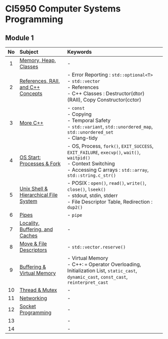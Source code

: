 # CI5950 Computer Systems Programming

## Module 1
|No|Subject|Keywords|
|:-:|:-|:-|
| 1|[Memory, Heap, Classes](notes/01.md)|- |
| 2|[References, RAII, and C++ Concepts](notes/02.md)|- Error Reporting : `std::optional<T>` <br>- `std::vector` <br> - References <br> - C++ Classes : Destructor(dtor) (RAII), Copy Constructor(cctor)|
| 3|[More C++](notes/03.md)|- `const` <br> - Copying <br> - Temporal Safety <br> - `std::variant`, `std::unordered_map`, `std::unordered_set` <br> - Clang-tidy|
| 4|[OS Start: Processes & Fork](notes/04.md)|- OS, Process, `fork()`, `EXIT_SUCCESS`, `EXIT_FAILURE`, `execvp()`, `wait()`, `waitpid()` <br> - Context Switching <br> - Accessing C arrays : `std::array`, `std::string.c_str()` |
| 5|[Unix Shell & Hierarchical File System](notes/05.md)|- POSIX : `open()`, `read()`, `write()`, `close()`, `lseek()` <br> - stdout, stdin, stderr <br> - File Descriptor Table, Redirection : `dup2()`|
| 6|[Pipes](notes/06.md)|- `pipe`|
| 7|[Locality, Buffering, and Caches](notes/07.md)|- |
| 8|[Move & File Descriptors](./notes/08.md)|- `std::vector.reserve()`|
| 9|[Buffering & Virtual Memory](./notes/09.md)|- Virtual Memory <br> - C++: `=` Operator Overloading, Initialization List, `static_cast`, `dynamic_cast`, `const_cast`, `reinterpret_cast`|
|10|[Thread & Mutex](./notes/10.md)|- |
|11|[Networking](./notes/11.md)|- |
|12|[Socket Programming](./notes/12.md)|- |
|13|[]()|- |
|14|[]()|- |


